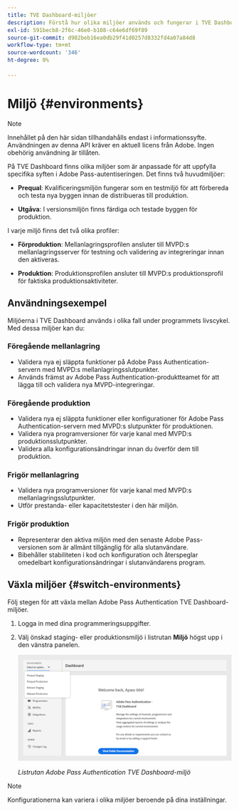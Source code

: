 ```yaml
---
title: TVE Dashboard-miljöer
description: Förstå hur olika miljöer används och fungerar i TVE Dashboard.
exl-id: 591becb8-2f6c-46e0-b108-c64e6df69f89
source-git-commit: d982beb16ea0db29f41d0257d8332fd4a07a84d8
workflow-type: tm+mt
source-wordcount: '346'
ht-degree: 0%

---
```


# Miljö {#environments}

>[!NOTE]
>
>Innehållet på den här sidan tillhandahålls endast i informationssyfte. Användningen av denna API kräver en aktuell licens från Adobe. Ingen obehörig användning är tillåten.

På TVE Dashboard finns olika miljöer som är anpassade för att uppfylla specifika syften i Adobe Pass-autentiseringen. Det finns två huvudmiljöer:

* **Prequal**: Kvalificeringsmiljön fungerar som en testmiljö för att förbereda och testa nya byggen innan de distribueras till produktion.

* **Utgåva**: I versionsmiljön finns färdiga och testade byggen för produktion.

I varje miljö finns det två olika profiler:

* **Förproduktion**: Mellanlagringsprofilen ansluter till MVPD:s mellanlagringsserver för testning och validering av integreringar innan den aktiveras.

* **Produktion**: Produktionsprofilen ansluter till MVPD:s produktionsprofil för faktiska produktionsaktiviteter.

## Användningsexempel

Miljöerna i TVE Dashboard används i olika fall under programmets livscykel. Med dessa miljöer kan du:

### Föregående mellanlagring

* Validera nya ej släppta funktioner på Adobe Pass Authentication-servern med MVPD:s mellanlagringsslutpunkter.
* Används främst av Adobe Pass Authentication-produktteamet för att lägga till och validera nya MVPD-integreringar.

### Föregående produktion

* Validera nya ej släppta funktioner eller konfigurationer för Adobe Pass Authentication-servern med MVPD:s slutpunkter för produktionen.
* Validera nya programversioner för varje kanal med MVPD:s produktionsslutpunkter.
* Validera alla konfigurationsändringar innan du överför dem till produktion.

### Frigör mellanlagring

* Validera nya programversioner för varje kanal med MVPD:s mellanlagringsslutpunkter.
* Utför prestanda- eller kapacitetstester i den här miljön.

### Frigör produktion

* Representerar den aktiva miljön med den senaste Adobe Pass-versionen som är allmänt tillgänglig för alla slutanvändare.
* Bibehåller stabiliteten i kod och konfiguration och återspeglar omedelbart konfigurationsändringar i slutanvändarens program.

## Växla miljöer {#switch-environments}

Följ stegen för att växla mellan Adobe Pass Authentication TVE Dashboard-miljöer.

1. Logga in med dina programmeringsuppgifter.

1. Välj önskad staging- eller produktionsmiljö i listrutan **Miljö** högst upp i den vänstra panelen.

   ![TVE Dashboard-miljölistruta](../assets/tve-dashboard/new-tve-dashboard/dashboard/dashboard-environment-menu.png)

   *Listrutan Adobe Pass Authentication TVE Dashboard-miljö*

>[!NOTE]
>
> Konfigurationerna kan variera i olika miljöer beroende på dina inställningar.
